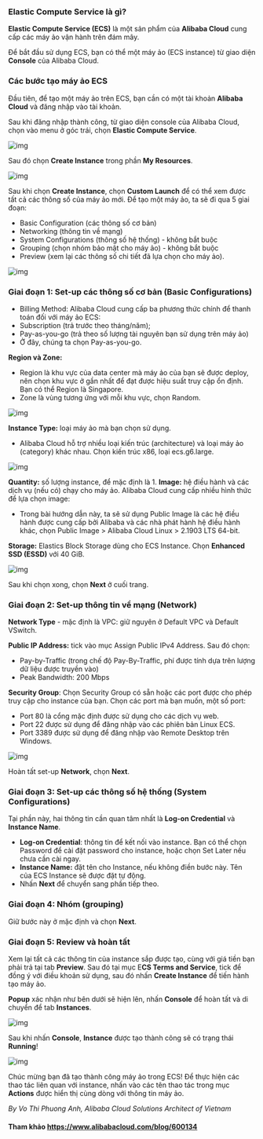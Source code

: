 ### Elastic Compute Service là gì?
**Elastic Compute Service (ECS)** là một sản phẩm của **Alibaba Cloud** cung cấp các máy ảo vận hành trên đám mây.

Để bắt đầu sử dụng ECS, bạn có thể một máy ảo (ECS instance) từ giao diện **Console** của Alibaba Cloud.

### Các bước tạo máy ảo ECS

Đầu tiên, để tạo một máy ảo trên ECS, bạn cần có một tài khoản **Alibaba Cloud** và đăng nhập vào tài khoản.

Sau khi đăng nhập thành công, từ giao diện console của Alibaba Cloud, chọn vào menu ở góc trái, chọn **Elastic Compute Service**.

![img](../../Image/ECS01.png)

Sau đó chọn **Create Instance** trong phần **My Resources**.

![img](../../Image/ECS02.png)

Sau khi chọn **Create Instance**, chọn **Custom Launch** để có thể xem được tất cả các thông số của máy ảo mới. Để tạo một máy ảo, ta sẽ đi qua 5 giai đoạn:

- Basic Configuration (các thông số cơ bản)
- Networking (thông tin về mạng)
- System Configurations (thông số hệ thống) - không bắt buộc
- Grouping (chọn nhóm bảo mật cho máy ảo) - không bắt buộc
- Preview (xem lại các thông số chi tiết đã lựa chọn cho máy ảo).

![img](../../Image/ECS03.png)

### Giai đoạn 1: Set-up các thông số cơ bản (Basic Configurations)

- Billing Method: Alibaba Cloud cung cấp ba phương thức chính để thanh toán đối với máy ảo ECS:
- Subscription (trả trước theo tháng/năm);
- Pay-as-you-go (trả theo số lượng tài nguyên bạn sử dụng trên máy ảo)
- Ở đây, chúng ta chọn Pay-as-you-go.

**Region và Zone:**

- Region là khu vực của data center mà máy ảo của bạn sẽ được deploy, nên chọn khu vực ở gần nhất để đạt được hiệu suất truy cập ổn định. Bạn có thể Region là Singapore.
- Zone là vùng tương ứng với mỗi khu vực, chọn Random.

![img](../../Image/ECS04.png)

**Instance Type:** loại máy ảo mà bạn chọn sử dụng.

- Alibaba Cloud hỗ trợ nhiều loại kiến trúc (architecture) và loại máy ảo (category) khác nhau. Chọn kiến trúc x86, loại ecs.g6.large.

![img](../../Image/ECS05.png)

**Quantity:** số lượng instance, để mặc định là 1.
**Image:** hệ điều hành và các dịch vụ (nếu có) chạy cho máy ảo. Alibaba Cloud cung cấp nhiều hình thức để lựa chọn image:

- Trong bài hướng dẫn này, ta sẽ sử dụng Public Image là các hệ điều hành được cung cấp bởi Alibaba và các nhà phát hành hệ điều hành khác, chọn Public Image > Alibaba Cloud Linux > 2.1903 LTS 64-bit.

**Storage:** Elastics Block Storage dùng cho ECS Instance. Chọn **Enhanced SSD (ESSD)** với 40 GiB.

![img](../../Image/ECS06.png)

Sau khi chọn xong, chọn **Next** ở cuối trang.

### Giai đoạn 2: Set-up thông tin về mạng (Network)

**Network Type** - mặc định là VPC: giữ nguyên ở Default VPC và Default VSwitch.

**Public IP Address:** tick vào mục Assign Public IPv4 Address. Sau đó chọn:

- Pay-by-Traffic (trong chế độ Pay-By-Traffic, phí được tính dựa trên lượng dữ liệu được truyền vào)
- Peak Bandwidth: 200 Mbps

**Security Group**: Chọn Security Group có sẵn hoặc các port được cho phép truy cập cho instance của bạn. Chọn các port mà bạn muốn, một số port:

- Port 80 là cổng mặc định được sử dụng cho các dịch vụ web.
- Port 22 được sử dụng để đăng nhập vào các phiên bản Linux ECS.
- Port 3389 được sử dụng để đăng nhập vào Remote Desktop trên Windows.


![img](../../Image/ECS07.png)

Hoàn tất set-up **Network**, chọn **Next**.

### Giai đoạn 3: Set-up các thông số hệ thống (System Configurations)

Tại phần này, hai thông tin cần quan tâm nhất là **Log-on Credential** và **Instance Name**.

- **Log-on Credential**: thông tin để kết nối vào instance. Bạn có thể chọn Password để cài đặt password cho instance, hoặc chọn Set Later nếu chưa cần cài ngay.
- **Instance Name:** đặt tên cho Instance, nếu không điền bước này. Tên của ECS Instance sẽ được đặt tự động.
- Nhấn **Next** để chuyển sang phần tiếp theo.

### Giai đoạn 4: Nhóm (grouping)

Giữ bước này ở mặc định và chọn **Next**.

### Giai đoạn 5: Review và hoàn tất

Xem lại tất cả các thông tin của instance sắp được tạo, cùng với giá tiền bạn phải trả tại tab **Preview**. Sau đó tại mục E**CS Terms and Service**, tick để đồng ý với điều khoản sử dụng, sau đó nhấn **Create Instance** để tiến hành tạo máy ảo.

**Popup** xác nhận như bên dưới sẽ hiện lên, nhấn **Console** để hoàn tất và di chuyển để tab **Instances**.

![img](../../Image/ECS08.png)

Sau khi nhấn **Console**, **Instance** được tạo thành công sẽ có trạng thái **Running**!

![img](../../Image/ECS08.png)

Chúc mừng bạn đã tạo thành công máy ảo trong ECS! Để thực hiện các thao tác liên quan với instance, nhấn vào các tên thao tác trong mục **Actions** được hiển thị cùng dòng với thông tin máy ảo.

*By Vo Thi Phuong Anh, Alibaba Cloud Solutions Architect of Vietnam*
#### Tham khảo https://www.alibabacloud.com/blog/600134